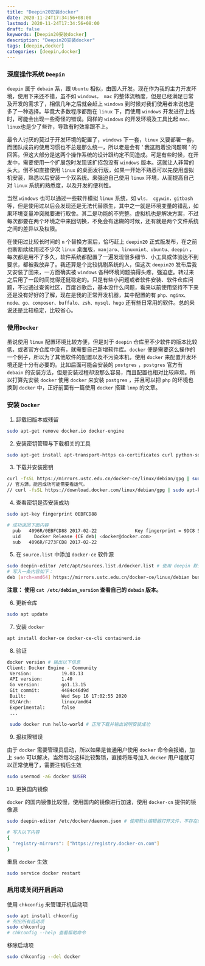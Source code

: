 ```yaml
---
title: "Deepin20安装docker"
date: 2020-11-24T17:34:56+08:00
lastmod: 2020-11-24T17:34:56+08:00
draft: false
keywords: [Deepin20安装docker]
description: "Deepin20安装docker"
tags: [deepin,docker]
categories: [deepin,docker]
---
```


### 深度操作系统 `Deepin`

`deepin` 属于 `debain` 系，跟 `Ubuntu` 相似，由国人开发。现在作为我的主力开发环境，使用下来还不错，虽不如 `windows， mac`  的整体流畅度，但是已经满足日常及开发的需求了，相信几年之后就会赶上 `windows` 到时候对我们使用者来说也是多了一种选择。毕竟大多数程序都跑在 `linux` 下，而使用 `windows` 开发进行上线时，可能会出现一些奇怪的错误。同样的 `windows` 的开发环境及工具比起 `mac，linux`也是少了些许，导致有时效率跟不上。

最令人讨厌的莫过于开发环境的配置了，`windows` 下一套，`linux` 又要部署一套，而团队成员的使用习惯也不总是那么统一，所以老是会有 ‘ 我这跑着没问题啊 ’ 的回答。但这大部分是这两个操作系统的设计跟约定不同造成。可是有些时候，在开发中，需要使用一个扩展包时发现该扩招包没有 `windows` 版本。这就让人非常的头大。倒不如直接使用 `linux` 的桌面发行版，如果一开始不熟悉可以先使用虚拟机安装，熟悉以后安装一个双系统。来强迫自己使用 `linux` 环境，从而提高自己对 `linux` 系统的熟悉度，以及开发的便利性。

当然 `windows` 也可以通过一些软件模拟 `linux` 系统，如 `wls， cgywin，gitbash` 等，但是使用过以后会发现还是无法代替原生，其中之一就是环境变量的错乱，如果环境变量冲突就要进行取舍。其二是功能的不完整。虚拟机也是解决方案，不过每次都要在两个环境之中来回切换，不免会有迷糊的时候，还有就是两个文件系统之间的差异以及权限。

在使用过比较长时间的 `n` 个替换方案后，恰巧赶上 `deepin20` 正式版发布，在之前也断断续续用过不少次 `linux` 桌面版，`manjaro、linuxmint、ubuntu、deepin` ，每次都是用不了多久，软件系统都配置了一遍发现很多细节、小工具或体验达不到要求，都被我放弃了。我还算是个比较挑剔系统的人，但这次 `deepin20`  发布后我又安装了回来，一方面确实被 `windows` 各种环境问题搞得头疼，强迫症。转过来之后用了一段时间觉得还挺稳定的。只是有些小问题或者软件安装、软件仓库问题，不过通过查询社区，百度谷歌后，基本没什么问题，看来以前使用坚持不下来还是没有好好的了解，现在是我的正常开发机器，其中配置的有 `php、nginx、node、go、composer、buffalo、zsh、mysql、hugo` 还有些日常用的软件。总的来说还是比较稳定，比较省心。

### 使用`Docker`

虽说使用 `linux` 配置环境比较方便，但是对于 `deepin` 仓库里不少软件的版本比较低，或者官方仓库中没有，就需要自己新增软件库。`docker` 便是需要这么操作的一个例子，所以为了其他软件的配置以及不污染本机，使用 `docker` 来配置开发环境还是十分有必要的。比如后面可能会安装的 `postgres` ，`postgres` 官方有 `debain` 的安装方法，但是安装过程却没那么容易，而且配置也相对比较麻烦。所以打算先安装 `docker` 使用 `docker` 来安装 `postgres` ，并且可以把 `php` 的环境也换到 `docker` 中，正好前面有一篇使用 `docker` 搭建 `lnmp` 的文章。

### 安装 `Docker`

1.  卸载旧版本或残留

```bash
sudo apt-get remove docker.io docker-engine
```

2.  安装密钥管理与下载相关的工具

```bash
sudo apt-get install apt-transport-https ca-certificates curl python-software-properties software-properties-common
```

3.  下载并安装密钥

```bash
curl -fsSL https://mirrors.ustc.edu.cn/docker-ce/linux/debian/gpg | sudo apt-key add -
// 官方源，能否成功可能需要看运气。
// curl -fsSL https://download.docker.com/linux/debian/gpg | sudo apt-key add -
```

4.  查看密钥是否安装成功

```bash
sudo apt-key fingerprint 0EBFCD88

# 成功返回下面内容
  pub   4096R/0EBFCD88 2017-02-22              Key fingerprint = 9DC8 5822 9FC7 DD38 854A  E2D8 8D81 803C 0EBF CD88  
  uid     Docker Release (CE deb) <docker@docker.com>  
  sub   4096R/F273FCD8 2017-02-22
```

5.  在 `source.list` 中添加 `docker-ce` 软件源

```bash
sudo deepin-editor /etc/apt/sources.list.d/docker.list # 使用 deepin 默认的编辑器新建并打开 docker.list 文件
# 写入一条内容如下：
deb [arch=amd64] https://mirrors.ustc.edu.cn/docker-ce/linux/debian buster stable # 这里 buster 是 debain 版本的代号，deepin20 是debain10 代号为 buster，编辑完成后保存
```

**注意： 使用 `cat /etc/debian_version` 查看自己的 `debain` 版本。**

6.  更新仓库

```bash
sudo apt update
```

7.  安装 `docker` 

```bash
apt install docker-ce docker-ce-cli containerd.io
```

8.  验证

```bash
docker version # 输出以下信息
Client: Docker Engine - Community
 Version:           19.03.13
 API version:       1.40
 Go version:        go1.13.15
 Git commit:        4484c46d9d
 Built:             Wed Sep 16 17:02:55 2020
 OS/Arch:           linux/amd64
 Experimental:      false
 ...
 
 sudo docker run hello-world # 正常下载并输出说明安装成功
```

9.  报权限错误

由于 `docker` 需要管理员启动，所以如果是普通用户使用 `docker` 命令会报错，加上 `sudo` 可以解决，当然每次这样比较繁琐，直接将账号加入 `docker` 用户组就可以正常使用了，需要注销后生效

```bash
sudo usermod -aG docker $USER
```

10.  更换国内镜像

`docker` 的国内镜像比较慢，使用国内的镜像进行加速，使用 `docker-cn` 提供的镜像源

```bash
sudo deepin-editor /etc/docker/daemon.json # 使用默认编辑器打开文件，不存在则创建文件

# 写入以下内容
{
  "registry-mirrors": ["https://registry.docker-cn.com"]
}
```

重启 `docker` 生效 

```bash
sudo service docker restart
```

### 启用或关闭开启启动

使用 `chkconfig` 来管理开机启动项

```bash
sudo apt install chkconfig 
# 列出所有启动项
sudo chkconfig
# chkconfig --help 查看帮助命令
```

移除启动项

```bash
sudo chkconfig --del docker
```

